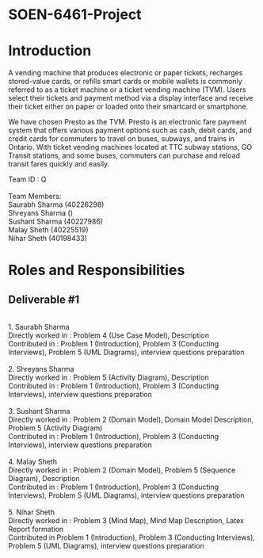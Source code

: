 # SOEN-6461-Project
# Introduction

A vending machine that produces electronic or paper tickets, recharges stored-value cards, or refills smart cards or mobile wallets is commonly referred to as a ticket machine or a ticket vending machine (TVM). Users select their tickets and payment method via a display interface and receive their ticket either on paper or loaded onto their smartcard or smartphone.

We have chosen Presto as the TVM. Presto is an electronic fare payment system that offers various payment options such as cash, debit cards, and credit cards for commuters to travel on buses, subways, and trains in Ontario. With ticket vending machines located at TTC subway stations, GO Transit stations, and some buses, commuters can purchase and reload transit fares quickly and easily.

Team ID : Q
<br>
<br>
Team Members:
<br>
Saurabh Sharma (40226298)<br>
Shreyans Sharma ()<br>
Sushant Sharma (40227986)<br>
Malay Sheth (40225519)<br>
Nihar Sheth (40198433)<br>

# Roles and Responsibilities
## Deliverable #1
<br>
1. Saurabh Sharma<br>
Directly worked in : Problem 4 (Use Case Model), Description<br>
Contributed in : Problem 1 (Introduction), Problem 3 (Conducting Interviews), Problem 5 (UML Diagrams), interview questions preparation<br>
<br>
2. Shreyans Sharma<br>
Directly worked in : Problem 5 (Activity Diagram), Description<br>
Contributed in : Problem 1 (Introduction), Problem 3 (Conducting Interviews), interview questions preparation<br>
<br>
3. Sushant Sharma<br>
Directly worked in : Problem 2 (Domain Model), Domain Model Description, Problem 5 (Activity Diagram)<br>
Contributed in : Problem 1 (Introduction), Problem 3 (Conducting Interviews), interview questions preparation<br>
<br>
4. Malay Sheth<br>
Directly worked in : Problem 2 (Domain Model), Problem 5 (Sequence Diagram), Description<br>
Contributed in : Problem 1 (Introduction), Problem 3 (Conducting Interviews), Problem 5 (UML Diagrams), interview questions preparation<br>
<br>
5. Nihar Sheth<br>
Directly worked in : Problem 3 (Mind Map), Mind Map Description, Latex Report formation <br>
Contributed in Problem 1 (Introduction), Problem 3 (Conducting Interviews), Problem 5 (UML Diagrams), interview questions preparation<br>
